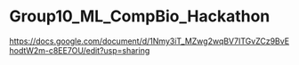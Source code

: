 # Group10_ML_CompBio_Hackathon

https://docs.google.com/document/d/1Nmy3iT_MZwg2wqBV7ITGvZCz9BvEhodtW2m-c8EE7OU/edit?usp=sharing
